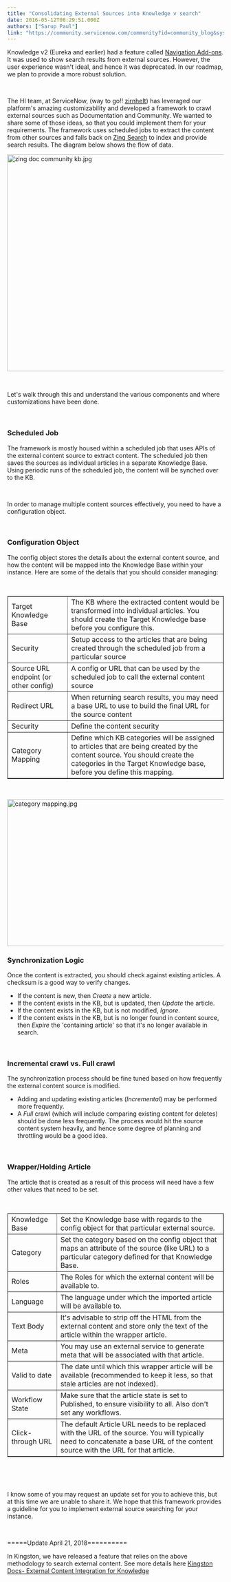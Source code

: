 ```yaml
---
title: "Consolidating External Sources into Knowledge v search"
date: 2016-05-12T08:29:51.000Z
authors: ["Sarup Paul"]
link: "https://community.servicenow.com/community?id=community_blog&sys_id=e39dae69dbd0dbc01dcaf3231f96199c"
---
```

<p>Knowledge v2 (Eureka and earlier) had a feature called <a title="ki.servicenow.com/index.php?title&#61;Legacy:Setting_Up_Knowledge_Management#Navigation_Add-ons&amp;gsc.tab&#61;0" href="http://wiki.servicenow.com/index.php?title&#61;Legacy:Setting_Up_Knowledge_Management#Navigation_Add-ons&amp;gsc.tab&#61;0" rel="nofollow">Navigation Add-ons</a>. It was used to show search results from external sources. However, the user experience wasn&#39;t ideal, and hence it was deprecated. In our roadmap, we plan to provide a more robust solution.</p>
<p> </p>
<p>The HI team, at ServiceNow, (way to go!! <a class="jive_macro jive_macro_user" title="zirnhelt" href="community?id&#61;community_user_profile&amp;user&#61;66be0e6ddbd41fc09c9ffb651f9619bd" rel="nofollow">zirnhelt</a>) has leveraged our platform&#39;s amazing customizability and developed a framework to crawl external sources such as Documentation and Community. We wanted to share some of those ideas, so that you could implement them for your requirements. The framework uses scheduled jobs to extract the content from other sources and falls back on <a title="ocs.servicenow.com/bundle/helsinki-security-management/page/administer/search-administration/concept/c_ZingTextSearch.html" href="https://docs.servicenow.com/bundle/helsinki-security-management/page/administer/search-administration/concept/c_ZingTextSearch.html" rel="nofollow">Zing Search</a> to index and provide search results. The diagram below shows the flow of data.</p>
<p><img class="image-3 jive-image" style="display: block; margin-left: auto; margin-right: auto; height: 504px; width: 844.541px;" src="e4d97002dbdcdfc03eb27a9e0f9619ab.iix" alt="zing doc community kb.jpg" width="845" height="504" /></p>
<p> </p>
<p>Let&#39;s walk through this and understand the various components and where customizations have been done.</p>
<p> </p>
<h3>Scheduled Job</h3>
<p>The framework is mostly housed within a scheduled job that uses APIs of the external content source to extract content. The scheduled job then saves the sources as individual articles in a separate Knowledge Base. Using periodic runs of the scheduled job, the content will be synched over to the KB.</p>
<p> </p>
<p>In order to manage multiple content sources effectively, you need to have a configuration object.</p>
<p> </p>
<h3>Configuration Object</h3>
<p>The config object stores the details about the external content source, and how the content will be mapped into the Knowledge Base within your instance. Here are some of the details that you should consider managing:</p>
<p> </p>
<table border="1"><tbody><tr><td>Target Knowledge Base</td><td>The KB where the extracted content would be transformed into individual articles. You should create the Target Knowledge base before you configure this.</td></tr><tr><td>Security</td><td>Setup access to the articles that are being created through the scheduled job from a particular source</td></tr><tr><td>Source URL endpoint (or other config)</td><td>A config or URL that can be used by the scheduled job to call the external content source</td></tr><tr><td>Redirect URL</td><td>When returning search results, you may need a base URL to use to build the final URL for the source content</td></tr><tr><td>Security</td><td>Define the content security</td></tr><tr><td>Category Mapping</td><td>Define which KB categories will be assigned to articles that are being created by the content source. You should create the categories in the Target Knowledge base, before you define this mapping.</td></tr></tbody></table>
<p> </p>
<p><img class="image-4 jive-image" style="display: block; margin-left: auto; margin-right: auto; height: 341px; width: 797.811px;" src="ea19944adb989fc068c1fb651f961922.iix" alt="category mapping.jpg" width="797" height="341" /></p>
<h3>Synchronization Logic</h3>
<p>Once the content is extracted, you should check against existing articles. A checksum is a good way to verify changes.</p>
<ul><li>If the content is new, then <em>Create</em> a new article.</li><li>If the content exists in the KB, but is updated, then <em>Update</em> the article.</li><li>If the content exists in the KB, but is not modified, <em>Ignore.</em></li><li>If the content exists in the KB, but is no longer found in content source, then <em>Expire</em> the &#39;containing article&#39; so that it&#39;s no longer available in search.</li></ul>
<p> </p>
<h3>Incremental crawl vs. Full crawl</h3>
<p>The synchronization process should be fine tuned based on how frequently the external content source is modified.</p>
<ul><li>Adding and updating existing articles (<em>Incremental</em>) may be performed more frequently.</li><li>A <em>Full</em> crawl (which will include comparing existing content for deletes) should be done less frequently. The process would hit the source content system heavily, and hence some degree of planning and throttling would be a good idea.</li></ul>
<p> </p>
<h3>Wrapper/Holding Article</h3>
<p>The article that is created as a result of this process will need have a few other values that need to be set.</p>
<p> </p>
<table border="1"><tbody><tr><td>Knowledge Base</td><td>Set the Knowledge base with regards to the config object for that particular external source.</td></tr><tr><td>Category</td><td>Set the category based on the config object that maps an attribute of the source (like URL) to a particular category defined for that Knowledge Base.</td></tr><tr><td>Roles</td><td>The Roles for which the external content will be available to.</td></tr><tr><td>Language</td><td>The language under which the imported article will be available to.</td></tr><tr><td>Text Body</td><td>It&#39;s advisable to strip off the HTML from the external content and store only the text of the article within the wrapper article.</td></tr><tr><td>Meta</td><td>You may use an external service to generate meta that will be associated with that article.</td></tr><tr><td>Valid to date</td><td>The date until which this wrapper article will be available (recommended to keep it less, so that stale articles are not indexed).</td></tr><tr><td>Workflow State</td><td>Make sure that the article state is set to Published, to ensure visibility to all. Also don&#39;t set any workflows.</td></tr><tr><td>Click-through URL</td><td>The default Article URL needs to be replaced with the URL of the source. You will typically need to concatenate a base URL of the content source with the URL for that article.</td></tr></tbody></table>
<p> </p>
<p> </p>
<p>I know some of you may request an update set for you to achieve this, but at this time we are unable to share it. We hope that this framework provides a guideline for you to implement external source searching for your instance.</p>
<p> </p>
<p>&#61;&#61;&#61;&#61;&#61;Update April 21, 2018&#61;&#61;&#61;&#61;&#61;&#61;&#61;&#61;&#61;&#61;</p>
<p>In Kingston, we have released a feature that relies on the above methodology to search external content. See more details here <a href="https://docs.servicenow.com/bundle/kingston-servicenow-platform/page/product/knowledge-management/concept/knowledge-external-content-integration.html" rel="nofollow">Kingston Docs- External Content Integration for Knowledge</a></p>
<p> </p>
<p> </p>
